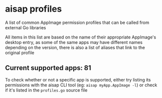 # aisap profiles
A list of common AppImage permission profiles that can be called from external
Go libraries

All items in this list are based on the name of their appropriate AppImage's
desktop entry, as some of the same apps may have different names depending on
the version, there is also a list of aliases that link to the original profile

## Current supported apps: 81
To check whether or not a specific app is supported, either try listing its
permissions with the aisap CLI tool (eg: `aisap myApp.AppImage -l`) or check if
it's listed in the `profiles.go` source file
